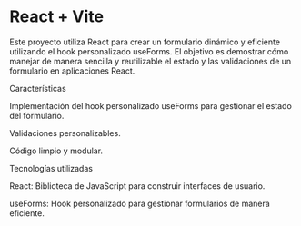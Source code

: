 # React + Vite

Este proyecto utiliza React para crear un formulario dinámico y eficiente utilizando el hook personalizado useForms. El objetivo es demostrar cómo manejar de manera sencilla y reutilizable el estado y las validaciones de un formulario en aplicaciones React.

Características

Implementación del hook personalizado useForms para gestionar el estado del formulario.

Validaciones personalizables.

Código limpio y modular.

Tecnologías utilizadas

React: Biblioteca de JavaScript para construir interfaces de usuario.

useForms: Hook personalizado para gestionar formularios de manera eficiente.
